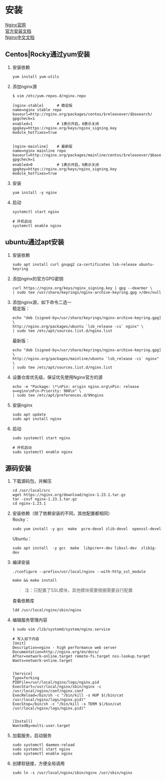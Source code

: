 

# 安装
[Nginx官网](https://nginx.org/)     
[官方安装文档](http://nginx.org/en/linux_packages.html)    
[Nginx中文文档](https://www.nginx.cn/doc/index.html)    



## Centos|Rocky通过yum安装
1. 安装依赖
    ```
    yum install yum-utils
    ```
1. 添加nginx源
    ```
    $ vim /etc/yum.repos.d/nginx.repo

    [nginx-stable]      # 稳定版
    name=nginx stable repo
    baseurl=http://nginx.org/packages/centos/$releasever/$basearch/
    gpgcheck=1
    enabled=1           # 1表示开启，0表示关闭
    gpgkey=https://nginx.org/keys/nginx_signing.key
    module_hotfixes=true


    [nginx-mainline]    # 最新版 
    name=nginx mainline repo
    baseurl=http://nginx.org/packages/mainline/centos/$releasever/$basearch/
    gpgcheck=1
    enabled=0           # 1表示开启，0表示关闭
    gpgkey=https://nginx.org/keys/nginx_signing.key
    module_hotfixes=true
    ```
2. 安装
    ```
    yum install -y nginx
    ```
3. 启动
    ```
    systemctl start nginx

    # 开机启动
    systemctl enable nginx
    ```

## ubuntu通过apt安装
1. 安装依赖
    ```
    sudo apt install curl gnupg2 ca-certificates lsb-release ubuntu-keyring
    ```
2. 添加nginx的官方GPG密钥
    ```
    curl https://nginx.org/keys/nginx_signing.key | gpg --dearmor \
    | sudo tee /usr/share/keyrings/nginx-archive-keyring.gpg >/dev/null
    ```
3. 添加nginx源，如下命令二选一      
    稳定版：
    ```
    echo "deb [signed-by=/usr/share/keyrings/nginx-archive-keyring.gpg] \ 
    http://nginx.org/packages/ubuntu `lsb_release -cs` nginx" \ 
    | sudo tee /etc/apt/sources.list.d/nginx.list
    ```
    最新版：
    ```
    echo "deb [signed-by=/usr/share/keyrings/nginx-archive-keyring.gpg] \ 
    http://nginx.org/packages/mainline/ubuntu `lsb_release -cs` nginx" \ 
    | sudo tee /etc/apt/sources.list.d/nginx.list
    ```
4. 设置仓库优先级，保证优先使用Nginx官方的源
    ```
    echo -e "Package: \*\nPin: origin nginx.org\nPin: release o=nginx\nPin-Priority: 900\n" \
    | sudo tee /etc/apt/preferences.d/99nginx
    ```
5. 安装nginx
    ```
    sudo apt update
    sudo apt install nginx
    ```
6. 启动
    ```
    sudo systemctl start nginx

    # 开机启动
    sudo systemctl enable nginx
    ```

## 源码安装
1. 下载源码包，并解压
    ```
    cd /usr/local/src
    wget https://nginx.org/download/nginx-1.23.1.tar.gz
    tar -zxvf nginx-1.23.1.tar.gz
    cd nginx-1.23.1
    ```
2. 安装依赖（除了依赖安装的不同，其他配置都相同）     
    Rocky：
    ```
    sudo yum install -y gcc  make  pcre-devel zlib-devel  openssl-devel
    ```
    Ubuntu：
    ```
    sudo apt install  -y gcc  make  libpcre++-dev libssl-dev  zlib1g-dev
    ```
3. 编译安装
    ```
    ./configure --prefix=/usr/local/nginx --with-http_ssl_module

    make && make install
    ```
    > 注：只配置了SSL模块，其他模块需要根据需要自行配置
    
    查看依赖库
    ```
    ldd /usr/local/nginx/sbin/nginx
    ```
4. 编辑服务管理内容
    ```
    $ sudo vim /lib/systemd/system/nginx.service 

    # 写入如下内容
    [Unit]
    Description=nginx - high performance web server
    Documentation=http://nginx.org/en/docs/
    After=network-online.target remote-fs.target nss-lookup.target
    Wants=network-online.target


    [Service]
    Type=forking
    PIDFile=/usr/local/nginx/logs/nginx.pid
    ExecStart=/usr/local/nginx/sbin/nginx -c /usr/local/nginx/conf/nginx.conf
    ExecReload=/bin/sh -c "/bin/kill -s HUP $(/bin/cat /usr/local/nginx/logs/nginx.pid)"
    ExecStop=/bin/sh -c "/bin/kill -s TERM $(/bin/cat /usr/local/nginx/logs/nginx.pid)"


    [Install]
    WantedBy=multi-user.target
    ```
5. 加载服务，启动服务
    ```
    sudo systemctl daemon-reload
    sudo systemctl start nginx
    sudo systemctl enable nginx
    ```
6. 创建软链接，方便全局调用
    ```
    sudo ln -s /usr/local/nginx/sbin/nginx /usr/sbin/nginx
    ```

